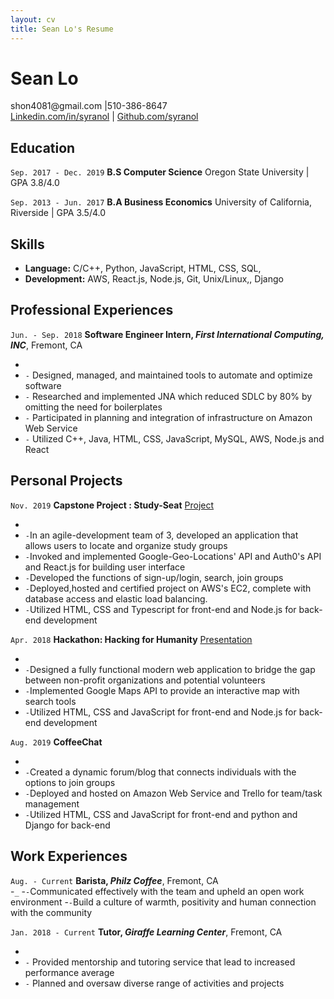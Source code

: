 ```yaml
--- 
layout: cv
title: Sean Lo's Resume
--- 
```


# Sean Lo


<div id="webaddress">
<a>shon4081@gmail.com |510-386-8647 </a>
</div>

<div id="webaddress">
<a href="https://www.linkedin.com/in/syranol">Linkedin.com/in/syranol</a>
| <a href="https://github.com/syranol">Github.com/syranol</a>
</div>


## Education

`Sep. 2017 - Dec. 2019` 
__B.S Computer Science__   Oregon State University | GPA 3.8/4.0

`Sep. 2013 - Jun. 2017`
__B.A Business Economics__   University of California, Riverside | GPA 3.5/4.0

## Skills  
- __Language:__ C/C++, Python, JavaScript, HTML, CSS, SQL, 
- __Development:__ AWS, React.js, Node.js, Git, Unix/Linux,, Django   

## Professional Experiences  
`Jun. - Sep. 2018` 
__Software Engineer Intern, *First International Computing, INC*__, Fremont, CA  
- ` `
- `-` Designed, managed, and maintained tools to automate and optimize software
- `-` Researched and implemented JNA which reduced SDLC by 80%
by omitting the need for boilerplates
- `-` Participated in planning and integration of infrastructure on Amazon Web Service
- `-` Utilized C++, Java, HTML, CSS, JavaScript, MySQL, AWS, Node.js and React

## Personal Projects

`Nov. 2019` 
__Capstone Project : Study-Seat__  <a href="https://github.com/syranol/Study-Seat"> Project </a>
- ` `
- `-`In an agile-development team of 3, developed an application that allows users to locate and organize study groups
- `-`Invoked and implemented Google-Geo-Locations' API and Auth0's API and React.js for building user interface 
- `-`Developed the functions of sign-up/login, search, join groups 
- `-`Deployed,hosted and certified project on AWS's EC2, complete with database access and elastic load balancing. 
- `-`Utilized HTML, CSS and Typescript for front-end and Node.js for back-end development

`Apr. 2018` 
__Hackathon: Hacking for Humanity__  <a href="https://xd.adobe.com/view/48a66b77-5435-4eb8-4328-1f67f7a879dc-3e97/"> Presentation </a>
- ` `
- `-`Designed a fully functional modern web application to bridge the gap between non-profit organizations and potential volunteers 
- `-`Implemented Google Maps API to provide an interactive map with search tools 
- `-`Utilized HTML, CSS and JavaScript for front-end and Node.js for back-end development

`Aug. 2019` 
__CoffeeChat__  
- ` `
- `-`Created a dynamic forum/blog that connects individuals with the options to join groups 
- `-`Deployed and hosted on Amazon Web Service and Trello for team/task management 
- `-`Utilized HTML, CSS and JavaScript for front-end and python and Django for back-end

## Work Experiences  
`Aug. - Current` 
__Barista, *Philz Coffee*__, Fremont, CA  
-`_`
-`-`Communicated effectively with the team and upheld an open work environment
-`-`Build a culture of warmth, positivity and human connection with the community  

`Jan. 2018 - Current` 
__Tutor, *Giraffe Learning Center*__, Fremont, CA  
- ` `
- `-` Provided mentorship and tutoring service that lead to increased performance average
- `-` Planned and oversaw diverse range of activities and projects

